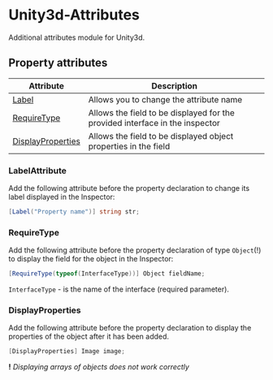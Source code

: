 # Unity3d-Attributes
Additional attributes module for Unity3d.

## Property attributes

Attribute								| Description
--------------------------------------- | -----------
[Label](#labelattribute)				| Allows you to change the attribute name
[RequireType](#requiretype)				| Allows the field to be displayed for the provided interface in the inspector
[DisplayProperties](#displayproperties)	| Allows the field to be displayed object properties in the field

### LabelAttribute
Add the following attribute before the property declaration to change its label displayed in the Inspector:
```csharp
[Label("Property name")] string str;
```

### RequireType
Add the following attribute before the property declaration of type `Object`(!) to display the field for the object in the Inspector:
```csharp
[RequireType(typeof(InterfaceType))] Object fieldName;
```
`InterfaceType` - is the name of the interface (required parameter).

### DisplayProperties
Add the following attribute before the property declaration to display the properties of the object after it has been added.
```csharp
[DisplayProperties] Image image;
```
**!** *Displaying arrays of objects does not work correctly*